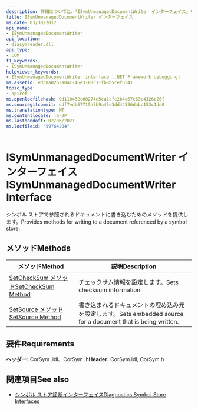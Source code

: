 ```yaml
---
description: 詳細については、「ISymUnmanagedDocumentWriter インターフェイス」を参照してください。
title: ISymUnmanagedDocumentWriter インターフェイス
ms.date: 03/30/2017
api_name:
- ISymUnmanagedDocumentWriter
api_location:
- diasymreader.dll
api_type:
- COM
f1_keywords:
- ISymUnmanagedDocumentWriter
helpviewer_keywords:
- ISymUnmanagedDocumentWriter interface [.NET Framework debugging]
ms.assetid: edc8a02b-a0ac-46e3-80c1-fb8b5cef6341
topic_type:
- apiref
ms.openlocfilehash: 9d110432c60274e5ca2cfc2b4e67c63c4326c26f
ms.sourcegitcommit: ddf7edb67715a5b9a45e3dd44536dabc153c1de0
ms.translationtype: MT
ms.contentlocale: ja-JP
ms.lasthandoff: 02/06/2021
ms.locfileid: "99764204"
---
```

# <a name="isymunmanageddocumentwriter-interface"></a><span data-ttu-id="e369e-103">ISymUnmanagedDocumentWriter インターフェイス</span><span class="sxs-lookup"><span data-stu-id="e369e-103">ISymUnmanagedDocumentWriter Interface</span></span>

<span data-ttu-id="e369e-104">シンボル ストアで参照されるドキュメントに書き込むためのメソッドを提供します。</span><span class="sxs-lookup"><span data-stu-id="e369e-104">Provides methods for writing to a document referenced by a symbol store.</span></span>  
  
## <a name="methods"></a><span data-ttu-id="e369e-105">メソッド</span><span class="sxs-lookup"><span data-stu-id="e369e-105">Methods</span></span>  
  
|<span data-ttu-id="e369e-106">メソッド</span><span class="sxs-lookup"><span data-stu-id="e369e-106">Method</span></span>|<span data-ttu-id="e369e-107">説明</span><span class="sxs-lookup"><span data-stu-id="e369e-107">Description</span></span>|  
|------------|-----------------|  
|[<span data-ttu-id="e369e-108">SetCheckSum メソッド</span><span class="sxs-lookup"><span data-stu-id="e369e-108">SetCheckSum Method</span></span>](isymunmanageddocumentwriter-setchecksum-method.md)|<span data-ttu-id="e369e-109">チェックサム情報を設定します。</span><span class="sxs-lookup"><span data-stu-id="e369e-109">Sets checksum information.</span></span>|  
|[<span data-ttu-id="e369e-110">SetSource メソッド</span><span class="sxs-lookup"><span data-stu-id="e369e-110">SetSource Method</span></span>](isymunmanageddocumentwriter-setsource-method.md)|<span data-ttu-id="e369e-111">書き込まれるドキュメントの埋め込み元を設定します。</span><span class="sxs-lookup"><span data-stu-id="e369e-111">Sets embedded source for a document that is being written.</span></span>|  
  
## <a name="requirements"></a><span data-ttu-id="e369e-112">要件</span><span class="sxs-lookup"><span data-stu-id="e369e-112">Requirements</span></span>  

 <span data-ttu-id="e369e-113">**ヘッダー:** CorSym .idl、CorSym .h</span><span class="sxs-lookup"><span data-stu-id="e369e-113">**Header:** CorSym.idl, CorSym.h</span></span>  
  
## <a name="see-also"></a><span data-ttu-id="e369e-114">関連項目</span><span class="sxs-lookup"><span data-stu-id="e369e-114">See also</span></span>

- [<span data-ttu-id="e369e-115">シンボル ストア診断インターフェイス</span><span class="sxs-lookup"><span data-stu-id="e369e-115">Diagnostics Symbol Store Interfaces</span></span>](diagnostics-symbol-store-interfaces.md)
